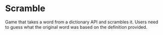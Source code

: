 # Scramble
Game that takes a word from a dictionary API and scrambles it. Users need to guess what the original word was based on the definition provided.
